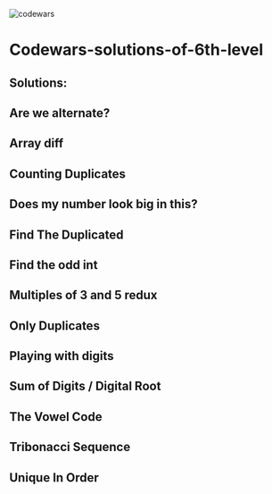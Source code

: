 ![codewars](https://user-images.githubusercontent.com/68942106/93658163-f4550780-f9ed-11ea-96b6-c7cf7910de62.png)


# Codewars-solutions-of-6th-level
## Solutions:

## Are we alternate?
## Array diff
## Counting Duplicates
## Does my number look big in this?
## Find The Duplicated
## Find the odd int
## Multiples of 3 and 5 redux
## Only Duplicates
## Playing with digits
## Sum of Digits / Digital Root
## The Vowel Code
## Tribonacci Sequence
## Unique In Order
